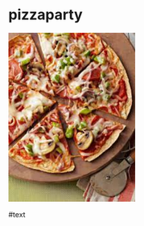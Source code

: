 # pizzaparty

<img src="https://github.com/bmspoorti/pizzaparty/blob/main/image/pizzaa.jpg" width=50% height= 50%>

#text


